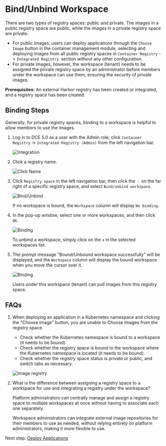 # Bind/Unbind Workspace

There are two types of registry spaces: public and private. The images in a public registry space are public, while the images in a private registry space are private.

- For public images, users can deploy applications through the `Choose Image` button in the container management module,
  selecting and deploying images from all public registry spaces in `Container Registry` -> `Integrated Registry `section without any other configuration.
- For private images, however, the workspace (tenant) needs to be assigned the private registry space
  by an administrator before members under the workspace can use them, ensuring the security of private images.

**Prerequisites:** An external Harbor registry has been created or integrated, and a registry space has been created.

## Binding Steps

Generally, for private registry spaces, binding to a workspace is helpful to allow members to use the images.

1. Log in to DCE 5.0 as a user with the Admin role, click `Container Registry` -> `Integrated Registry (Admin)` from the left navigation bar.

    ![Integration](../images/bind01.png)

1. Click a registry name.

    ![Click Name](../images/bind02.png)

1. Click `Registry space` in the left navigation bar, then click the `⋮` on the far right of a specific registry space, and select `Bind/unbind workspace`.

    ![Bind/Unbind](https://docs.daocloud.io/daocloud-docs-images/docs/en/docs/kangaroo/images/bind03.png)

    If no workspace is bound, the `Workspace` column will display `No binding`.

1. In the pop-up window, select one or more workspaces, and then click `OK`.

    ![Binding](https://docs.daocloud.io/daocloud-docs-images/docs/en/docs/kangaroo/images/bind04.png)

    To unbind a workspace, simply click on the `x` in the selected workspaces list.

1. The prompt message "Bound/Unbound workspace successfully" will be displayed,
   and the `Workspace` column will display the bound workspace when you move the cursor over it.

    ![Binding](https://docs.daocloud.io/daocloud-docs-images/docs/en/docs/kangaroo/images/bind05.png)

    Users under this workspace (tenant) can pull images from this registry space.

## FAQs

1. When deploying an application in a Kubernetes namespace and clicking the "Choose Image" button, you are unable to Choose Images from the registry space.

    - Check whether the Kubernetes namespace is bound to a workspace (it needs to be bound).
    - Check whether the registry space is bound to the workspace where the Kubernetes namespace is located (it needs to be bound).
    - Check whether the registry space status is private or public, and switch tabs as necessary.

    ![Image registry](https://docs.daocloud.io/daocloud-docs-images/docs/en/docs/kangaroo/images/bind06.png)

2. What is the difference between assigning a registry space to a workspace for use and integrating a registry under the workspace?

    Platform administrators can centrally manage and assign a registry space to multiple workspaces
    at once without having to associate each one separately.

    Workspace administrators can integrate external image repositories for their members to use as needed,
    without relying entirely on platform administrators, making it more flexible to use.

Next step: [Deploy Applications](../../amamba/user-guide/wizard/create-app-git.md)